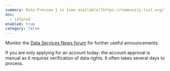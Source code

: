 ```yaml
---
summary: Data Preview 1 is [now available](https://community.lsst.org/t/rubin-observatory-data-preview-1/10405/2) 🎉 
env:
  - idfprod
enabled: true
category: false
---
```


Monitor the [Data Services News forum](https://community.lsst.org/t/rubin-observatory-data-preview-1/10405/2) for further useful announcements. 

If you are only applying for an account today: the account approval is manual as it requires verification of data rights. 
It often takes several days to process. 
